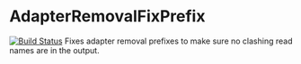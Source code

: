 # AdapterRemovalFixPrefix
[![Build Status](https://travis-ci.org/apeltzer/AdapterRemovalFixPrefix.svg?branch=master)](https://travis-ci.org/apeltzer/AdapterRemovalFixPrefix)
Fixes adapter removal prefixes to make sure no clashing read names are in the output. 
